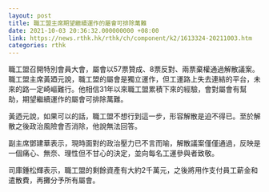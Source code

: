 ```yaml
---
layout: post
title: 職工盟主席期望繼續運作的屬會可排除萬難
date: 2021-10-03 20:36:32.000000000 +08:00
link: https://news.rthk.hk/rthk/ch/component/k2/1613324-20211003.htm
categories: rthk
---
```


職工盟召開特別會員大會，屬會以57票贊成、8票反對、兩票棄權通過解散議案。職工盟主席黃廼元說，職工盟的屬會是獨立運作，但工運路上失去連結的平台，未來的路一定崎嶇難行。他相信31年以來職工盟累積下來的經驗，會對屬會有幫助，期望繼續運作的屬會可排除萬難。

黃迺元說，如果可以的話，職工盟不想行到這一步，形容解散是迫不得已。至於解散之後政治風險會否消除，他說無法回答。

副主席鄧建華表示，現時面對的政治壓力已不言而喻，解散議案僅僅通過，反映是一個痛心、無奈、理性但不甘心的決定，並向每名工運參與者致敬。

司庫鍾松輝表示，職工盟的剩餘資產有大約2千萬元，之後將用作支付員工薪金和遣散費，再攤分予所有屬會。
